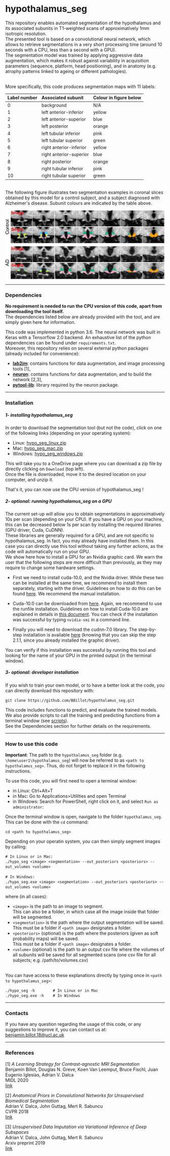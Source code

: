 # hypothalamus_seg

This repository enables automated segmentation of the hypothalamus and its associated subunits in T1-weighted scans of 
approximatively 1mm isotropic resolution. \
The presented tool is based on a convolutional neural network, which allows to retrieve segmentations in a very short 
processing time (around 10 seconds with a CPU, less than a second with a GPU). \
The segmentation model was trained by applying aggressive data augmentation, which makes it robust against variability 
in acquisition parameters (sequence, platform, head positioning), and in anatomy (e.g. atrophy patterns linked to 
ageing or different pathologies).

\
More specifically, this code produces segmentation maps with 11 labels:

| Label number | Associated subunit      | Colour in figure below |
| :---         | :---                    | :---                   |
| 0            | background              | N/A                    |
| 1            | left anterior-inferior  | yellow                 |
| 2            | left anterior-superior  | blue                   |
| 3            | left posterior          | orange                 |
| 4            | left tubular inferior   | pink                   |
| 5            | left tubular superior   | green                  |
| 6            | right anterior-inferior | yellow                 |
| 7            | right anterior-superior | blue                   |
| 8            | right posterior         | orange                 |
| 9            | right tubular inferior  | pink                   |
| 10           | right tubular superior  | green                  |

\
The following figure illustrates two segmentation examples in coronal slices obtained by this model for a control 
subject, and a subject diagnosed with Alzheimer's disease. Subunit colours are indicated by the table above.

![Segmentation examples](data/hypo.png)

----------------

### Dependencies

**No requirement is needed to run the CPU version of this code, apart from downloading the tool itself.** \
The dependencies listed below are already provided with the tool, and are simply given here for information.

This code was implemented in python 3.6. The neural network was built in Keras with a Tensorflow 2.0 backend. An 
exhaustive list of the python dependencies can be found under `requirements.txt`. \
Moreover, this repository relies on several external python packages (already included for convenience):
- **[lab2im](https://github.com/BBillot/lab2im)**: contains functions for data augmentation, and image processing tools 
[1],
- **[neuron](https://github.com/adalca/neuron)**: contains functions for data augmentation, and to build the network 
[2,3],
- **[pytool-lib](https://github.com/adalca/pytools-lib)**: library required by the neuron package.

----------------

### Installation

##### 1- installing hypothalamus_seg
In order to download the segmentation tool (but not the code), click on one of the following links (depending on your 
operating system):
- Linux: [hypo_seg_linux.zip](https://liveuclac-my.sharepoint.com/:u:/g/personal/rmappmb_ucl_ac_uk/EcCa57vsvSpNsU35GbxKh8ABc_MV0nik_CaOcEbaNB0sQw?e=6ekA1V)
- Mac: [hypo_seg_mac.zip](https://liveuclac-my.sharepoint.com/:u:/g/personal/rmappmb_ucl_ac_uk/Edm9o-EMEV1CoM45Ug5nmskB2s1KUAFAOZGAygNgfzzCxw?e=u9YVSf)
- Windows: [hypo_seg_windows.zip](https://liveuclac-my.sharepoint.com/:u:/g/personal/rmappmb_ucl_ac_uk/EaqzZMK_KjVGsNW1oSDMdAkBtPK5XQ4QUakWWC7ZjjXm7A?e=uaL8Rc)

This will take you to a OneDrive page where you can download a zip file by directly clicking on `Download` (top left). \
Once the file is downloaded, move it to the desired location on your computer, and unzip it. 

That's it, you can now use the CPU version of hypothalamus_seg !

##### 2- optional: running hypothalamus_seg on a GPU
The current set-up will allow you to obtain segmentations in approximatively 10s per scan (depending on your CPU).
If you have a GPU on your machine, this can be decreased below 1s per scan by installing the required libraries (GPU
driver, Cuda, CuDNN). \
These libraries are generally required for a GPU, and are not specific to hypothalamus_seg. In fact, you may already 
have installed them. In this case you can directly use this tool without taking any further actions, as the code will 
automatically run on your GPU. \
We show here how to install a GPU for an Nvidia graphic card. We warn the user that the following steps are more 
difficult than previously, as they may require to change some hardware settings.

- First we need to install cuda-10.0, and the Nvidia driver. While these two can be installed at the same time, we
recommend to install them separately, starting with the driver. Guidelines on how to do this can be found
[here](https://linuxconfig.org/how-to-install-the-nvidia-drivers-on-ubuntu-18-04-bionic-beaver-linux). We recommend the 
manual installation.

- Cuda-10.0 can be downloaded from [here](https://developer.nvidia.com/cuda-10.0-download-archive?target_os=Linux&target_arch=x86_64&target_distro=Ubuntu&target_version=1604&target_type=runfilelocal).
Again, we recommend to use the runfile installation. Guidelines on how to install Cuda-10.0 are explained in details in
[this document](https://developer.download.nvidia.com/compute/cuda/10.0/Prod/docs/sidebar/CUDA_Quick_Start_Guide.pdf).
You can check if the installation was successful by typing `nvidia-smi` in a command line.

- Finally you will need to download the cudnn-7.0 library. The step-by-step installation is available
[here](https://docs.nvidia.com/deeplearning/sdk/cudnn-install/index.html) (knowing that you can skip the step 2.1.1, 
since you already installed the graphic driver).

You can verify if this installation was successful by running this tool and looking for the name of your GPU in the 
printed output (in the terminal window).

##### 3- optional: developer installation

If you wish to train your own model, or to have a better look at the code, you can directly download this repository 
with:
```
git clone https://github.com/BBillot/hypothalamus_seg.git
```
This code includes functions to predict, and evaluate the trained models. We also provide scripts to call the training
and predicting functions from a terminal window (see [scripts](scripts)). \
See the Dependencies section for further details on the requirements.

----------------

### How to use this code

**Important**: The path to the `hypothalamus_seg` folder (e.g. `\home\user1\hypothalamus_seg`) will now be referred to 
as `<path to hypothalamus_seg>`. Thus, do not forget to replace it in the following instructions.

To use this code, you will first need to open a terminal window:
- in Linux: Ctrl+Alt+T
- in Mac: Go to Applications>Utilities and open Terminal
- in Windows: Search for PowerShell, right click on it, and select `Run as administrator`:

Once the terminal window is open, navigate to the folder `hypothalamus_seg`.
This can be done with the `cd` command:
```
cd <path to hypothalamus_seg>
```
Depending on your operatin system, you can then simply segment images by calling:
```
# In Linux or in Mac:
./hypo_seg <image> <segmentation> --out_posteriors <posteriors> --out_volumes <volume> 

# In Windows:
./hypo_seg.exe <image> <segmentation> --out_posteriors <posteriors> --out_volumes <volume> 
```
where (in all cases):
- `<image>` is the path to an image to segment. \
This can also be a folder, in which case all the image inside that folder will be segmented.
- `<segmentation>` is the path where the output segmentation will be saved. \
This must be a folder if `<path image>` designates a folder.
- `<posteriors>` (optional) is the path where the posteriors (given as soft probability maps) will be saved. \
This must be a folder if `<path image>` designates a folder.
- `<volume>` (optional) is the path to an output csv file where the volumes of all subunits
will be saved for all segmented scans (one csv file for all subjects; e.g. /path/to/volumes.csv)


\
You can have access to these explanations directly by typing once in `<path to hypothalamus_seg>`:
```
./hypo_seg -h        # In Linux or in Mac
./hypo_seg.exe -h    # In Windows
```

----------------

### Contacts

If you have any question regarding the usage of this code, or any suggestions to improve it, you can contact us at: \
benjamin.billot.18@ucl.ac.uk

----------------

### References

[1] *A Learning Strategy for Contrast-agnostic MRI Segmentation* \
Benjamin Billot, Douglas N. Greve, Koen Van Leemput, Bruce Fischl, Juan Eugenio Iglesias, Adrian V. Dalca \
MIDL 2020 \
[link](https://arxiv.org/abs/2003.01995)

[2] *Anatomical Priors in Convolutional Networks for Unsupervised Biomedical Segmentation* \
Adrian V. Dalca, John Guttag, Mert R. Sabuncu \
CVPR 2018 \
[link]((http://www.mit.edu/~adalca/files/papers/cvpr2018_priors.pdf))

[3] *Unsupervised Data Imputation via Variational Inference of Deep Subspaces* \
Adrian V. Dalca, John Guttag, Mert R. Sabuncu \
Arxiv preprint 2019 \
[link](https://arxiv.org/abs/1903.03503)